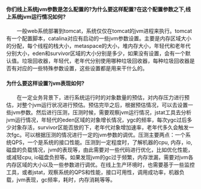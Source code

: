 #### 你们线上系统jvm参数是怎么配置的?为什么要这样配置?在这个配置参数之下,线上系统jvm运行情况如何?
&emsp;&emsp;一般web系统部署到tomcat，系统仅仅在tomcat的jvm进程来执行。tomcat有一个配置脚本，catalina对应有启动的一些jvm参数设置。主要是内存区域大小的分配，每个线程的栈大小，metaspace的大小，堆内存大小，年轻代和老年代分别大小，eden和survivor区域的大小分别是多少，如果没有设置，会有一个默认值。垃圾回收器，年轻代，老年代分别使用哪种垃圾回收器，每种垃圾回收器是否有对应的一些特殊参数设置，这些设置都是用来干什么的。

#### 为什么要这样设置?jvm表现如何?
&emsp;&emsp;在一定业务背景下，进行系统运行时的对象数量的预估，对内存压力进行预估，对整个jvm运行状况进行预估。预估完毕之后，根据预估情况，可以去设置一些jvm参数。然后进行压测，压测时候，需要观察jvm运行情况，jstat工具去分析jvm运行情况，年轻代的eden区域的对象增长情况，ygc的频率，每次ygc过后多少对象存活，survivor区能否放的下，老年代对象增加速率，老年代多久会触发一次fgc。可以根据压测的情况进行一定的jvm参数的调优。压测主要两点：一个系统QPS，一个是系统的接口性能。压测到一定程度时，了解机器的cpu, 内存，io, 磁盘的负载情况，jvm的表现等，由此需要对一些代码进行优化，比如优化性能，或减轻cpu, io磁盘负担等。如果发现jvm的gc过于频繁，内存泄漏，需要对jvm各内存区域的大小以及一些参数进行调优。在线上生产环境时，也需要基于一些监控工具，或者jstat，观察系统的QPS和性能，接口可用性，调用成功率，机器负载，jvm表现，gc频率，耗时，内存消耗等等。